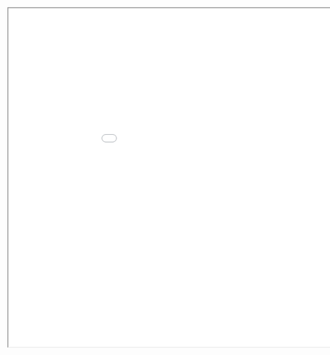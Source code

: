 <iframe width="1024" height="768" src="osc.html"> 
    Your browser doesn’t support iframes. 
</iframe>

<!-- <link rel="import" href="osc.html"> -->

